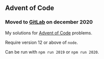 ## Advent of Code

### Moved to [GitLab](https://gitlab.com/mdelerue/AdventOfCode) on december 2020

My solutions for [Advent of Code](https://adventofcode.com) problems.

Require version 12 or above of `node`.

Can be run with `npm run 2019` or `npm run 2020`.


